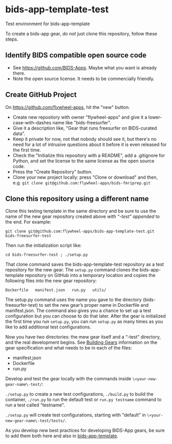 # bids-app-template-test
Test environment for bids-app-template 

To create a bids-app gear, *do not* just clone this repository, follow these steps.

## Identify BIDS compatible open source code

* See https://github.com/BIDS-Apps.  Maybe what you want is already there.
* Note the open source license.  It needs to be commercially friendly.

## Create GitHub Project

On https://github.com/flywheel-apps, hit the "new" button. 
  *  Create new repository with owner "flywheel-apps" and give it a lower-case-with-dashes name like "bids-freesurfer".  
  * Give it a description like, "Gear that runs freesurfer on BIDS-curated data".  
  * Keep it private for now, not that nobody should see it, but there's no need for a lot of intrusive questions about it before it is even released for the first time.  
  * Check the "Initialize this repository with a README", add a .gitignore for Python, and set the license to the same license as the open source code.
  * Press the "Create Repository" button.
  * Clone your new project locally: press "Clone or download" and then, e.g. `git clone git@github.com:flywheel-apps/bids-fmriprep.git`

## Clone this repository using a different name

Clone this testing template in the same directory and be sure to use the name of the new
gear repository created above *with “-test” appended* to the end.  For example:

`git clone git@github.com:flywheel-apps/bids-app-template-test.git  bids-freesurfer-test`

Then run the initialization script like:

`cd bids-freesurfer-test ; ./setup.py`

That clone command saves the bids-app-template-test repository as
a test repository for the new gear.  The `setup.py` command clones
the bids-app-template repository on GitHub into a temporary location
and copies the following files into the new gear repository:

`Dockerfile   manifest.json   run.py   utils/`

The setup.py command uses the name you gave to the directory (bids-freesurfer-test) to set
the new gear’s proper name in Dockerfile and manifest.json.  The command
also gives you a chance to set up a test configuration but you can
choose to do that later.  After the gear is initialized the first
time you run `setup.py`, you can run `setup.py` as many times as you like to
add additional test configurations.

Now you have two directories: the mew gear itself and a “-test” directory, and the real development begins.
See [Building Gears](https://docs.flywheel.io/hc/en-us/articles/360015513653-Building-Gears) information on the gear specification and what needs to be in each of the files:
  * manifest.json
  * Dockerfile
  * run.py
  
Develop and test the gear locally with the commands inside `\<your-new-gear-name\-test/`:

`./setup.py` to create a new test configurations,
`./build.py` to build the container, 
`./run.py` to run the default test or `run.py testname` command to run a test called “testname".

`./setup.py` will create test configurations, starting with "default" in `\<your-new-gear-name\-test/tests/`.


As you develop new best practices for developing BIDS-App gears, be sure to add them both here and also in [bids-app-template](https://github.com/flywheel-apps/bids-app-template).
